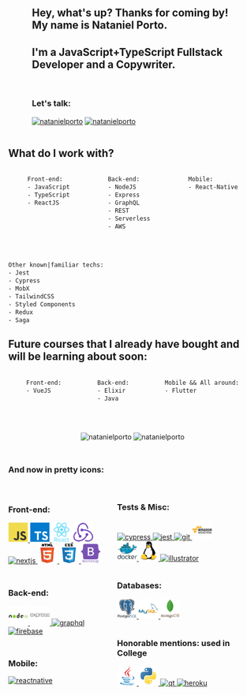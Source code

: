 <div style="max-width:1080px;margin:auto;">
<div style="display:flex;align-items:center;justify-content:center;margin:24px;max-width:1080px;">
  <div style="padding-left:24px;display:flex;justify-content:center;flex-direction:column;">
    <div>
      <h2>Hey, what's up? Thanks for coming by! My name is Nataniel Porto.</h2>
      <h2>I'm a JavaScript+TypeScript Fullstack Developer and a Copywriter.</h2> 
    </div>
    <div style="margin-top:16px;">
      <h3 align="left">Let's talk:</h3>
      <p align="left">
        <a href="https://linkedin.com/in/natanielporto" target="blank"><img align="center" src="https://raw.githubusercontent.com/rahuldkjain/github-profile-readme-generator/master/src/images/icons/Social/linked-in-alt.svg" alt="natanielporto" height="30" width="40" /></a>
        <a href="https://www.behance.net/natanielporto" target="blank"><img align="center" src="https://raw.githubusercontent.com/rahuldkjain/github-profile-readme-generator/master/src/images/icons/Social/behance.svg" alt="natanielporto" height="30" width="40" /></a>
      </p>
    </div>
  </div>
</div>


## What do I work with?
<div style="display:flex;justify-content:space-around;margin-bottom:48px;">

```
Front-end:
- JavaScript
- TypeScript
- ReactJS
```

```
Back-end:
- NodeJS
- Express
- GraphQL
- REST
- Serverless
- AWS
```

```
Mobile:
- React-Native
```
</div>

```
Other known|familiar techs:
- Jest
- Cypress
- MobX
- TailwindCSS
- Styled Components
- Redux
- Saga
```
## Future courses that I already have bought and will be learning about soon:

<div style="display:flex;justify-content:space-around;margin-bottom:48px;">

```
Front-end:
- VueJS
```

```
Back-end:
- Elixir
- Java
```

```
Mobile && All around:
- Flutter
```
</div>

<p align="center" style="margin-top:24px;margin-bottom:48px;">
  <img src="https://github-readme-stats.vercel.app/api/top-langs?username=natanielporto&show_icons=true&locale=en&layout=compact&theme=radical" alt="natanielporto" />
  <img src="https://github-readme-stats.vercel.app/api?username=natanielporto&show_icons=true&locale=en&theme=radical" alt="natanielporto" />
</p>

<h3 align="left">And now in pretty icons:</h3>

<br>

<div style="display:flex;justify-content:space-around;">
  <div style="display:flex;flex-direction:column;justify-content:space-around;">
    <div>
      <p> 
        <h3 align="left">Front-end:</h3>
        <a href="https://developer.mozilla.org/en-US/docs/Web/JavaScript" target="_blank"> <img src="https://raw.githubusercontent.com/devicons/devicon/master/icons/javascript/javascript-original.svg" alt="javascript" width="40" height="40"/> </a> 
        <a href="https://www.typescriptlang.org/" target="_blank"> <img src="https://raw.githubusercontent.com/devicons/devicon/master/icons/typescript/typescript-original.svg" alt="typescript" width="40" height="40"/> </a>
        <a href="https://reactjs.org/" target="_blank"> <img src="https://raw.githubusercontent.com/devicons/devicon/master/icons/react/react-original-wordmark.svg" alt="react" width="40" height="40"/> </a> 
        <a href="https://redux.js.org" target="_blank"> <img src="https://raw.githubusercontent.com/devicons/devicon/master/icons/redux/redux-original.svg" alt="redux" width="40" height="40"/> </a> 
        <br>
        <a href="https://nextjs.org/" target="_blank"> <img src="https://cdn.worldvectorlogo.com/logos/nextjs-3.svg" alt="nextjs" width="40" height="40"/> </a> 
        <a href="https://www.w3.org/html/" target="_blank"> <img src="https://raw.githubusercontent.com/devicons/devicon/master/icons/html5/html5-original-wordmark.svg" alt="html5" width="40" height="40"/> </a> 
        <a href="https://www.w3schools.com/css/" target="_blank"> <img src="https://raw.githubusercontent.com/devicons/devicon/master/icons/css3/css3-original-wordmark.svg" alt="css3" width="40" height="40"/> </a> 
        <a href="https://getbootstrap.com" target="_blank"> <img src="https://raw.githubusercontent.com/devicons/devicon/master/icons/bootstrap/bootstrap-plain-wordmark.svg" alt="bootstrap" width="40" height="40"/> </a> 
      </p>
    </div>
    <div>
      <p> 
        <h3 align="left">Back-end:</h3>
        <a href="https://nodejs.org" target="_blank"> <img src="https://raw.githubusercontent.com/devicons/devicon/master/icons/nodejs/nodejs-original-wordmark.svg" alt="nodejs" width="40" height="40"/> </a> 
        <a href="https://expressjs.com" target="_blank"> <img src="https://raw.githubusercontent.com/devicons/devicon/master/icons/express/express-original-wordmark.svg" alt="express" width="40" height="40"/> </a> 
        <a href="https://graphql.org" target="_blank"> <img src="https://www.vectorlogo.zone/logos/graphql/graphql-icon.svg" alt="graphql" width="40" height="40"/> </a> 
        <a href="https://firebase.google.com/" target="_blank"> <img src="https://www.vectorlogo.zone/logos/firebase/firebase-icon.svg" alt="firebase" width="40" height="40"/> </a> 
      </p>
    </div>
    <div>
      <p align="center"> 
        <h3 align="left">Mobile:</h3>
        <a href="https://reactnative.dev/" target="_blank"> <img src="https://reactnative.dev/img/header_logo.svg" alt="reactnative" width="40" height="40"/> </a>
      </p>
    </div>
  </div>

  <div style="display:flex;flex-direction:column;justify-content:space-around;">
    <div>
      <p align="center"> 
        <h3 align="left">Tests & Misc:</h3>
        <a href="https://www.cypress.io" target="_blank"> <img src="https://raw.githubusercontent.com/simple-icons/simple-icons/6e46ec1fc23b60c8fd0d2f2ff46db82e16dbd75f/icons/cypress.svg" alt="cypress" width="40" height="40"/> </a> 
        <a href="https://jestjs.io" target="_blank"> <img src="https://www.vectorlogo.zone/logos/jestjsio/jestjsio-icon.svg" alt="jest" width="40" height="40"/> </a> 
        <a href="https://git-scm.com/" target="_blank"> <img src="https://www.vectorlogo.zone/logos/git-scm/git-scm-icon.svg" alt="git" width="40" height="40"/> </a> 
        <a href="https://aws.amazon.com" target="_blank"> <img src="https://raw.githubusercontent.com/devicons/devicon/master/icons/amazonwebservices/amazonwebservices-original-wordmark.svg" alt="aws" width="40" height="40"/> </a>
        <br>
        <a href="https://www.docker.com/" target="_blank"> <img src="https://raw.githubusercontent.com/devicons/devicon/master/icons/docker/docker-original-wordmark.svg" alt="docker" width="40" height="40"/> </a>
        <a href="https://www.linux.org/" target="_blank"> <img src="https://raw.githubusercontent.com/devicons/devicon/master/icons/linux/linux-original.svg" alt="linux" width="40" height="40"/> </a> 
        <a href="https://www.adobe.com/in/products/illustrator.html" target="_blank"> <img src="https://www.vectorlogo.zone/logos/adobe_illustrator/adobe_illustrator-icon.svg" alt="illustrator" width="40" height="40"/> </a> 
      </p>
    </div>
    <div>
      <p align="center"> 
        <h3 align="left">Databases:</h3>
        <a href="https://www.postgresql.org" target="_blank"> <img src="https://raw.githubusercontent.com/devicons/devicon/master/icons/postgresql/postgresql-original-wordmark.svg" alt="postgresql" width="40" height="40"/> </a> 
        <a href="https://www.mysql.com/" target="_blank"> <img src="https://raw.githubusercontent.com/devicons/devicon/master/icons/mysql/mysql-original-wordmark.svg" alt="mysql" width="40" height="40"/> </a> 
        <a href="https://www.mongodb.com/" target="_blank"> <img src="https://raw.githubusercontent.com/devicons/devicon/master/icons/mongodb/mongodb-original-wordmark.svg" alt="mongodb" width="40" height="40"/> </a> 
      </p>
    </div>
    <div>
      <p align="center"> 
        <h3 align="left">Honorable mentions: used in College</h3>
        <a href="https://www.java.com" target="_blank"> <img src="https://raw.githubusercontent.com/devicons/devicon/master/icons/java/java-original.svg" alt="java" width="40" height="40"/> </a>
        <a href="https://www.python.org" target="_blank"> <img src="https://raw.githubusercontent.com/devicons/devicon/master/icons/python/python-original.svg" alt="python" width="40" height="40"/> </a>
        <a href="https://www.qt.io/" target="_blank"> <img src="https://upload.wikimedia.org/wikipedia/commons/0/0b/Qt_logo_2016.svg" alt="qt" width="40" height="40"/> </a>
        <a href="https://heroku.com" target="_blank"> <img src="https://www.vectorlogo.zone/logos/heroku/heroku-icon.svg" alt="heroku" width="40" height="40"/> </a> 
      </p>
    </div>
  </div>
</div>

